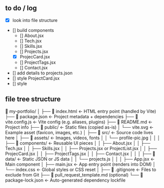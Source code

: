 ## to do / log
- [x] look into file structure
- [] build components
  - [] About.jsx
  - [] Tech.jsx
  - [] Skills.jsx
  - [] Projects.jsx 
  - [x] ProjecCard.jsx
  - [] ProjectTags.jsx
  - [] Contact.jsx 
- [] add details to projects.json 
- [] style ProjectCard.jsx
- [] style 




## file tree structure 
📁 my-portfolio/
│
├── 📄 index.html              	← HTML entry point (handled by Vite)
├── 📄 package.json            	← Project metadata + dependencies
├── 📄 vite.config.js          	← Vite config (e.g. aliases, plugins)
├── 📄 README.md               ← Project info
├── 📁 public/                 		← Static files (copied as-is)
│   └── vite.svg              		← Example asset (favicon, images, etc.)
│
├── 📁 src/                    		← Source code lives here
│   ├── 📁 assets/             	← Images, videos, fonts
│   │   └── profile-pic.jpg
│   │
│   ├── 📁 components/         	← Reusable UI pieces
│   │   ├── About.jsx
│   │   ├── Tech.jsx
│   │   ├── Skills.jsx
│   │   ├── Projects.jsx or ProjectList.jsx
│   │   ├── ProjecCard.jsx
│   │   ├── ProjectTags.jsx
│   │   ├── Contact.jsx
│   │
│   ├── 📁 data/               		← Static JSON or JS data
│   │   └── projects.js
│   │
│   ├── App.jsx              		 ← Main component
│   ├── main.jsx             		 ← App entry point (renders into DOM)
│   └── index.css            		 ← Global styles or CSS reset
│
├── 📄 .gitignore              	← Files to exclude from Git
├── 📄 pull_request_template.md (optional)
└── 📄 package-lock.json      ← Auto-generated dependency lockfile